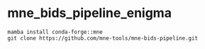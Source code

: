 # mne_bids_pipeline_enigma

```
mamba install conda-forge::mne
git clone https://github.com/mne-tools/mne-bids-pipeline.git

```
